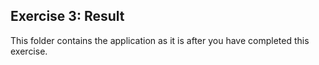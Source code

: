 ## Exercise 3: Result ##

This folder contains the application as it is after you have completed this exercise.